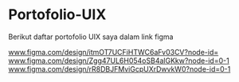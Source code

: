 # Portofolio-UIX
Berikut daftar portofolio UIX saya dalam link figma

www.figma.com/design/itmOT7UCFiHTWC6aFv03CV?node-id=
www.figma.com/design/Zgg47UL6H054oSB4alGKkw?node-id=0-1
www.figma.com/design/rR8DBJFMviGcpUXrDwvkW0?node-id=0-1
